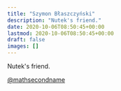 ```yaml
---
title: "Szymon Błaszczyński"
description: "Nutek's friend."
date: 2020-10-06T08:50:45+00:00
lastmod: 2020-10-06T08:50:45+00:00
draft: false
images: []
---
```


Nutek's friend.

[@mathsecondname](https://twitter.com/mathsecondname)
